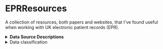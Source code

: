 # EPRResources
A collection of resources, both papers and websites, that I've found useful when working with UK electronic patient records (EPR). 

<details>
<summary><b>Data Source Descriptions</b></summary>
<details>
<summary><b><i>Scottish Morbidity Records (SMR)</i></b></summary>
Scottish Morbidity Records are Tier 1 datasets, meaning data are collated at a national level and contain information from everyday care. These datasets contain individual-level healthcare data for patients treated within Scotland. The type of record denotes the general type of healthcare received and/or the patient's medical status.
<details>
<summary>SMR01</summary>
SMR01 contains information regarding all general and acute inpatient and day cases from all NHS hospitals in Scotland. Each row of data corresponds to an episode of care. Patients receive a new episode of care each time they change specialty, significant facility[^1], or consultant for medical reasons.
  
[^1]: A division of medicine or density covering a specific area of clinical activity and identified within one of the Royal Colleges or Faculties
</details>
<details>
<summary>SMR04</summary>
</details>
<details>
<summary>SMR06</summary>
</details>
</details>
  <details>
  
  <summary>Prescribing Information System (PIS)</summary>
  [!NOTE] testing note
  </details>
</details>


</details>

<details>
<summary>Data classification </summary>
<details>
<summary>International Classification of Diseases, 10th revision</summary>


</details>
<details>
<summary>Office of Population Censuses and Surveys Classification of Interventions and Procedures, version 4(OPCS-4)</summary>
</details>
<details>
<summary>Read Codes</summary>
</details>
<details>
<summary>British National Formulary (BNF)</summary>
The first nine characters of the BNF code specify the chemical level of the medication. Within these nine characters, the first two characters indicate the chapter of the BNF that the medication is from. For example, drugs in BNF Chapter 2 (Cardiovascular System) will always begin with `02'. The code is then further subdivided into sections (e.g., Diuretics, contained within Chapter 2 Section 2 of the BNF, all begin with `0202'). The remaining six characters provide more detailed information about the medication, including whether the product is branded or generic, its strength, and formulation (see Figure \ref{fig:bnfCode} for a breakdown of a 9-character BNF code).
</details>
</details>  

